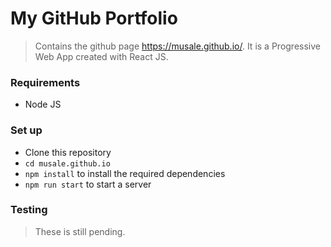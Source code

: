 # My GitHub Portfolio
> Contains the github page https://musale.github.io/. It is a Progressive Web App created with React JS.

### Requirements
* Node JS

### Set up
* Clone this repository
* `cd musale.github.io`
* `npm install` to install the required dependencies
* `npm run start` to start a server

### Testing
> These is still pending.
